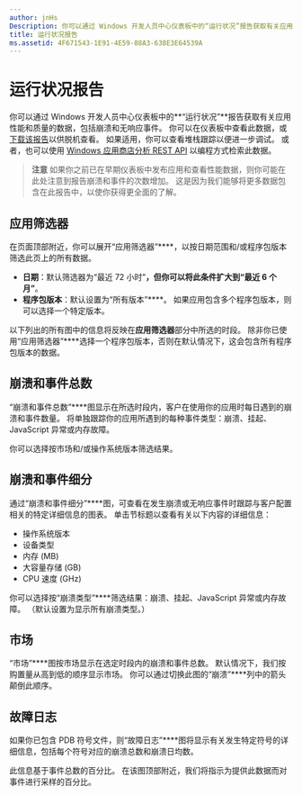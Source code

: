 ```yaml
---
author: jnHs
Description: 你可以通过 Windows 开发人员中心仪表板中的“运行状况”报告获取有关应用性能和质量的数据，包括崩溃和无响应事件。
title: 运行状况报告
ms.assetid: 4F671543-1E91-4E59-88A3-638E3E64539A
---
```


# 运行状况报告


你可以通过 Windows 开发人员中心仪表板中的**“运行状况”**报告获取有关应用性能和质量的数据，包括崩溃和无响应事件。 你可以在仪表板中查看此数据，或[下载该报告](download-analytic-reports.md)以供脱机查看。 如果适用，你可以查看堆栈跟踪以便进一步调试。 或者，也可以使用 [Windows 应用商店分析 REST API](../monetize/access-analytics-data-using-windows-store-services.md) 以编程方式检索此数据。

> **注意** 如果你之前已在早期仪表板中发布应用和查看性能数据，则你可能在此处注意到报告崩溃和事件的次数增加。 这是因为我们能够将更多数据包含在此报告中，以使你获得更全面的了解。

## 应用筛选器


在页面顶部附近，你可以展开“应用筛选器”****，以按日期范围和/或程序包版本筛选此页上的所有数据。

-   **日期**：默认筛选器为“最近 72 小时”****，但你可以将此条件扩大到“最近 6 个月”****。
-   **程序包版本**：默认设置为“所有版本”****。 如果应用包含多个程序包版本，则可以选择一个特定版本。

以下列出的所有图中的信息将反映在**应用筛选器**部分中所选的时段。 除非你已使用“应用筛选器”****选择一个程序包版本，否则在默认情况下，这会包含所有程序包版本的数据。

## 崩溃和事件总数


“崩溃和事件总数”****图显示在所选时段内，客户在使用你的应用时每日遇到的崩溃和事件数量。 将单独跟踪你的应用所遇到的每种事件类型：崩溃、挂起、JavaScript 异常或内存故障。

你可以选择按市场和/或操作系统版本筛选结果。

## 崩溃和事件细分


通过“崩溃和事件细分”****图，可查看在发生崩溃或无响应事件时跟踪与客户配置相关的特定详细信息的图表。 单击节标题以查看有关以下内容的详细信息：

-   操作系统版本
-   设备类型
-   内存 (MB)
-   大容量存储 (GB)
-   CPU 速度 (GHz)

你可以选择按“崩溃类型”****筛选结果：崩溃、挂起、JavaScript 异常或内存故障。 （默认设置为显示所有崩溃类型。）

## 市场


“市场”****图按市场显示在选定时段内的崩溃和事件总数。 默认情况下，我们按购置量从高到低的顺序显示市场。 你可以通过切换此图的“崩溃”****列中的箭头颠倒此顺序。

## 故障日志


如果你已包含 PDB 符号文件，则“故障日志”****图将显示有关发生特定符号的详细信息，包括每个符号对应的崩溃总数和崩溃日均数。

此信息基于事件总数的百分比。 在该图顶部附近，我们将指示为提供此数据而对事件进行采样的百分比。

 

 


<!--HONumber=May16_HO2-->


